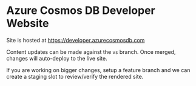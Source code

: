 # Azure Cosmos DB Developer Website

Site is hosted at https://developer.azurecosmosdb.com 

Content updates can be made against the `vs` branch. Once merged, changes will auto-deploy to the live site.

If you are working on bigger changes, setup a feature branch and we can create a staging slot to review/verify the rendered site.

